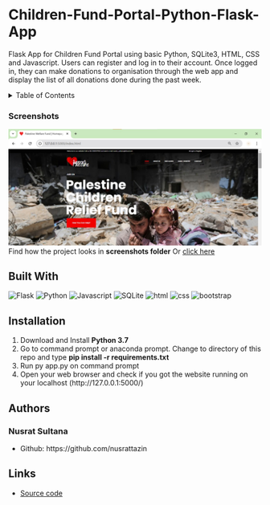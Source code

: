 # Children-Fund-Portal-Python-Flask-App
Flask App for Children Fund Portal using basic Python, SQLite3, HTML, CSS and Javascript. Users can register and log in to their account. Once logged in, they can make donations to organisation through the web app and display the list of all donations done during the past week.
<!-- TABLE OF CONTENTS -->
<details>
  <summary>Table of Contents</summary>
  <ol>
    <li><a href="#system-description-and-functions">System Description and Functions</a></li>
    <li><a href="#built-with">Built With</a></li>
    <li><a href="#installation">Installation</a></li>
    <li><a href="#authors">Authors</a></li>
    <li><a href="#links">Links</a></li>
  </ol>
</details>


### Screenshots
<img src = "https://github.com/nusrattazin/Children-Welfare-Fund/blob/main/Screenshots/1.jpg" />
<br>Find how the project looks in <b>screenshots folder</b> Or <a href="https://github.com/nusrattazin/Children-Welfare-Fund/tree/main/Screenshots">click here</a>

## Built With
![Flask](https://img.shields.io/badge/Flask-4EA94B?style=for-the-badge&amp;logo=flask&amp;logoColor=white)
![Python](https://img.shields.io/badge/Python-3776AB?style=for-the-badge&amp;logo=python&amp;logoColor=white)
![Javascript](https://img.shields.io/badge/JavaScript-323330?style=for-the-badge&logo=javascript&logoColor=F7DF1E)
![SQLite](https://img.shields.io/badge/MySQL-cc6600?style=for-the-badge&amp;logo=mysql&amp;logoColor=white)
![html](https://img.shields.io/badge/HTML5-E34F26?style=for-the-badge&logo=html5&logoColor=white)
![css](https://img.shields.io/badge/CSS3-1572B6?style=for-the-badge&logo=css3&logoColor=white)
![bootstrap](https://img.shields.io/badge/Bootstrap-563D7C?style=for-the-badge&logo=bootstrap&logoColor=white)

## Installation
<ol>
  <li>Download and Install <b>Python 3.7</b></li>
<li>Go to command prompt or anaconda prompt. Change to directory of this repo and type <b>pip install -r requirements.txt</b></li>
<li>Run py app.py on command prompt</li>
<li>Open your web browser and check if you got the website running on your localhost (http://127.0.0.1:5000/)</li>
</ol>

## Authors
### Nusrat Sultana
<ul>
<li>Github: https://github.com/nusrattazin</li>
</ul>

## Links
* [Source code](https://github.com/nusrattazin/Children-Welfare-Fund/tree/main)





